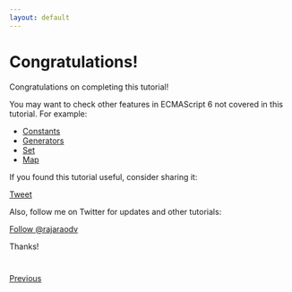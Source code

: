 ```yaml
---
layout: default
---
```


# Congratulations!

Congratulations on completing this tutorial!

You may want to check other features in ECMAScript 6 not covered in this tutorial. For example:

- [Constants](https://developer.mozilla.org/en-US/docs/Web/JavaScript/Reference/Statements/const)
- [Generators](https://developer.mozilla.org/en-US/docs/Web/JavaScript/Reference/Statements/function*)
- [Set](https://developer.mozilla.org/en-US/docs/Web/JavaScript/Reference/Global_Objects/Set)
- [Map](https://developer.mozilla.org/en-US/docs/Web/JavaScript/Reference/Global_Objects/Map)

If you found this tutorial useful, consider sharing it:

<a href="https://twitter.com/share" class="twitter twitter-share-button" data-size="large" data-url="http://rajaraodv.github.io/es6-tutorial" data-text="ECMAScript 6 Tutorial with #Babel6 and #Webpack #ES2015 #ES6 #JavaScript">Tweet</a>

Also, follow me on Twitter for updates and other tutorials:

<a class="twitter twitter-follow-button"
   href="https://twitter.com/rajaraodv"
   data-size="large">
    Follow @rajaraodv</a>

Thanks!


<script>!function(d,s,id){var js,fjs=d.getElementsByTagName(s)[0],p=/^http:/.test(d.location)?'http':'https';if(!d.getElementById(id)){js=d.createElement(s);js.id=id;js.src=p+'://platform.twitter.com/widgets.js';fjs.parentNode.insertBefore(js,fjs);}}(document, 'script', 'twitter-wjs');</script>



<div class="row" style="margin-top:40px;">
<div class="col-sm-12">
<a href="ecmascript6-promises.html" class="btn btn-default"><i class="glyphicon glyphicon-chevron-left"></i> Previous</a>
</div>
</div>
